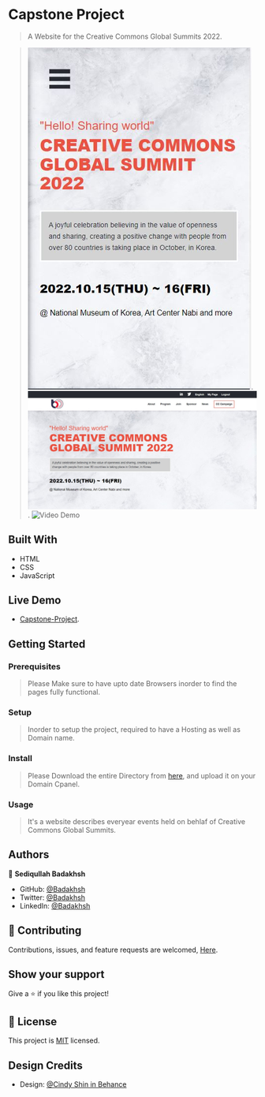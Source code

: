 # Capstone Project

> A Website for the Creative Commons Global Summits 2022.

> ![Mobile screenshot](./assets/images/mob-screenshot.jpg).
> ![Desktop screenshot](./assets/images/desk-screenshot.jpg).
> ![Video Demo](https://www.loom.com/share/1ec6e7d271844aaeb2c86ea3a5b27876)

## Built With

- HTML
- CSS
- JavaScript

## Live Demo

- [Capstone-Project](https://sediqullahbadakhsh.github.io/capstone-project/).

## Getting Started

### Prerequisites

> Please Make sure to have upto date Browsers inorder to find the pages fully functional.

### Setup

> Inorder to setup the project, required to have a Hosting as well as Domain name.

### Install

> Please Download the entire Directory from [here](https://github.com/sediqullahbadakhsh/capstone-project/), and upload it on your Domain Cpanel.

### Usage

> It's a website describes everyear events held on behlaf of Creative Commons Global Summits.

## Authors

👤 **Sediqullah Badakhsh**

- GitHub: [@Badakhsh](https://github.com/sediqullahbadakhsh)
- Twitter: [@Badakhsh](https://twitter.com/sediqullah6)
- LinkedIn: [@Badakhsh](https://linkedin.com/in/sediqullah-badakhsh-999053a8)

## 🤝 Contributing

Contributions, issues, and feature requests are welcomed, [Here](https://github.com/sediqullahbadakhsh/Capstone-project/issues/).

## Show your support

Give a ⭐️ if you like this project!

## 📝 License

This project is [MIT](./MIT.md) licensed.

## Design Credits

- Design: [@Cindy Shin in Behance](https://www.behance.net/gallery/29845175/CC-Global-Summit-2015)
